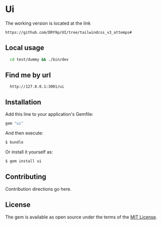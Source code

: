 # Ui
The working version is located at the link
```
https://github.com/DRY9p/UI/tree/tailwindcss_v3_attemps#
```

## Local usage
```bash
  cd test/dummy && ./bin/dev
```
## Find me by url
```
  http://127.0.0.1:3001/ui
```

## Installation
Add this line to your application's Gemfile:

```ruby
gem "ui"
```

And then execute:
```bash
$ bundle
```

Or install it yourself as:
```bash
$ gem install ui
```

## Contributing
Contribution directions go here.

## License
The gem is available as open source under the terms of the [MIT License](https://opensource.org/licenses/MIT).
